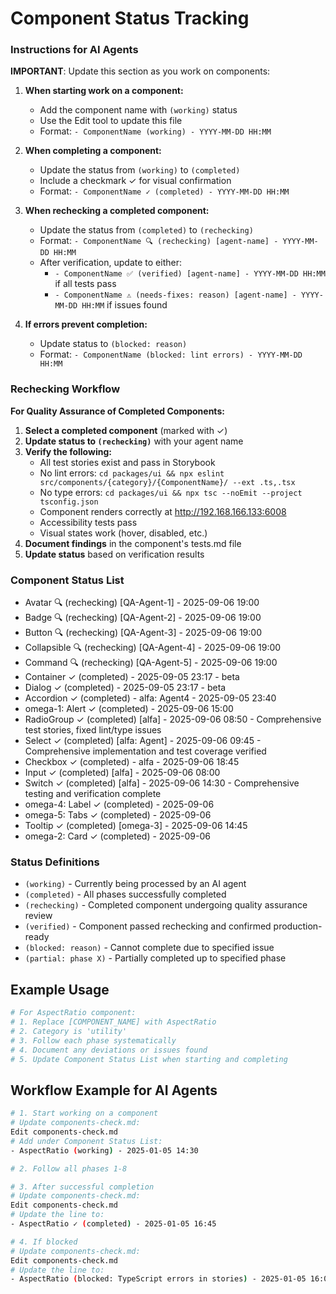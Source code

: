 # Component Status Tracking

### Instructions for AI Agents

**IMPORTANT**: Update this section as you work on components:

1. **When starting work on a component:**
   - Add the component name with `(working)` status
   - Use the Edit tool to update this file
   - Format: `- ComponentName (working) - YYYY-MM-DD HH:MM`

2. **When completing a component:**
   - Update the status from `(working)` to `(completed)`
   - Include a checkmark ✓ for visual confirmation
   - Format: `- ComponentName ✓ (completed) - YYYY-MM-DD HH:MM`

3. **When rechecking a completed component:**
   - Update the status from `(completed)` to `(rechecking)`
   - Format: `- ComponentName 🔍 (rechecking) [agent-name] - YYYY-MM-DD HH:MM`
   - After verification, update to either:
     - `- ComponentName ✅ (verified) [agent-name] - YYYY-MM-DD HH:MM` if all tests pass
     - `- ComponentName ⚠️ (needs-fixes: reason) [agent-name] - YYYY-MM-DD HH:MM` if issues found

4. **If errors prevent completion:**
   - Update status to `(blocked: reason)`
   - Format: `- ComponentName (blocked: lint errors) - YYYY-MM-DD HH:MM`

### Rechecking Workflow

**For Quality Assurance of Completed Components:**

1. **Select a completed component** (marked with ✓)
2. **Update status to `(rechecking)`** with your agent name
3. **Verify the following:**
   - All test stories exist and pass in Storybook
   - No lint errors: `cd packages/ui && npx eslint src/components/{category}/{ComponentName}/ --ext .ts,.tsx`
   - No type errors: `cd packages/ui && npx tsc --noEmit --project tsconfig.json`
   - Component renders correctly at http://192.168.166.133:6008
   - Accessibility tests pass
   - Visual states work (hover, disabled, etc.)
4. **Document findings** in the component's tests.md file
5. **Update status** based on verification results

### Component Status List

<!-- AI agents should update this list as they work -->
<!-- One component per line, maintain alphabetical order -->
<!-- Example format:
- AspectRatio (working) [agent-nickname: agent-name] - 2025-01-05 14:30
- Button ✓ (completed)  [agent-nickname: agent-name] - 2025-01-05 15:45
- Card (blocked: missing types)  [agent-nickname: agent-name] - 2025-01-05 16:00
-->

- Avatar 🔍 (rechecking) [QA-Agent-1] - 2025-09-06 19:00
- Badge 🔍 (rechecking) [QA-Agent-2] - 2025-09-06 19:00
- Button 🔍 (rechecking) [QA-Agent-3] - 2025-09-06 19:00
- Collapsible 🔍 (rechecking) [QA-Agent-4] - 2025-09-06 19:00
- Command 🔍 (rechecking) [QA-Agent-5] - 2025-09-06 19:00
- Container ✓ (completed) - 2025-09-05 23:17 - beta
- Dialog ✓ (completed) - 2025-09-05 23:17 - beta
- Accordion ✓ (completed) - alfa: Agent4 - 2025-09-05 23:40
- omega-1: Alert ✓ (completed) - 2025-09-06 15:00
- RadioGroup ✓ (completed) [alfa] - 2025-09-06 08:50 - Comprehensive test stories, fixed lint/type issues
- Select ✓ (completed) [alfa: Agent] - 2025-09-06 09:45 - Comprehensive implementation and test coverage verified
- Checkbox ✓ (completed) - alfa - 2025-09-06 18:45
- Input ✓ (completed) [alfa] - 2025-09-06 08:00
- Switch ✓ (completed) [alfa] - 2025-09-06 14:30 - Comprehensive testing and verification complete
- omega-4: Label ✓ (completed) - 2025-09-06
- omega-5: Tabs ✓ (completed) - 2025-09-06
- Tooltip ✓ (completed) [omega-3] - 2025-09-06 14:45
- omega-2: Card ✓ (completed) - 2025-09-06

### Status Definitions

- `(working)` - Currently being processed by an AI agent
- `(completed)` - All phases successfully completed
- `(rechecking)` - Completed component undergoing quality assurance review
- `(verified)` - Component passed rechecking and confirmed production-ready
- `(blocked: reason)` - Cannot complete due to specified issue
- `(partial: phase X)` - Partially completed up to specified phase

## Example Usage

```bash
# For AspectRatio component:
# 1. Replace [COMPONENT_NAME] with AspectRatio
# 2. Category is 'utility'
# 3. Follow each phase systematically
# 4. Document any deviations or issues found
# 5. Update Component Status List when starting and completing
```

## Workflow Example for AI Agents

```bash
# 1. Start working on a component
# Update components-check.md:
Edit components-check.md
# Add under Component Status List:
- AspectRatio (working) - 2025-01-05 14:30

# 2. Follow all phases 1-8

# 3. After successful completion
# Update components-check.md:
Edit components-check.md
# Update the line to:
- AspectRatio ✓ (completed) - 2025-01-05 16:45

# 4. If blocked
# Update components-check.md:
Edit components-check.md
# Update the line to:
- AspectRatio (blocked: TypeScript errors in stories) - 2025-01-05 16:00
```
